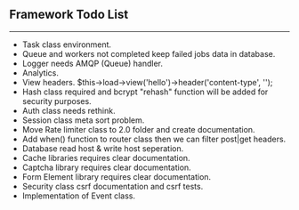 
## Framework Todo List

------

* Task class environment.
* Queue and workers not completed keep failed jobs data in database.
* Logger needs AMQP (Queue) handler.
* Analytics.
* View headers. $this->load->view('hello')->header('content-type', '');
* Hash class required and bcrypt "rehash" function will be added for security purposes.
* Auth class needs rethink.
* Session class meta sort problem.
* Move Rate limiter class to 2.0 folder and create documentation.
* Add when() function to router class then we can filter post|get headers.
* Database read host & write host seperation.
* Cache libraries requires clear documentation.
* Captcha library requires clear documentation.
* Form Element library requires clear documentation.
* Security class csrf documentation and csrf tests.
* Implementation of Event class.